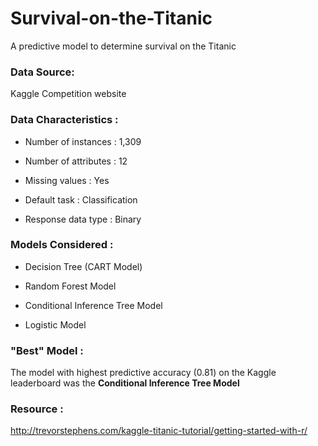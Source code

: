 # Survival-on-the-Titanic

A predictive model to determine survival on the Titanic

### Data Source:

Kaggle Competition website

### Data Characteristics :

* Number of instances : 1,309

* Number of attributes : 12

* Missing values : Yes

* Default task : Classification

* Response data type : Binary

### Models Considered :

* Decision Tree (CART Model)

* Random Forest Model

* Conditional Inference Tree Model

* Logistic Model

### "Best" Model :
The model with highest predictive accuracy (0.81) on the Kaggle leaderboard was the **Conditional Inference Tree Model**

### Resource :
http://trevorstephens.com/kaggle-titanic-tutorial/getting-started-with-r/
